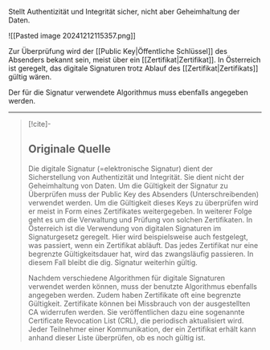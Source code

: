 Stellt Authentizität und Integrität sicher, nicht aber Geheimhaltung der Daten.

![[Pasted image 20241212115357.png]]

Zur Überprüfung wird der [[Public Key|Öffentliche Schlüssel]] des Absenders bekannt sein, meist über ein [[Zertifikat|Zertifikat]].
In Österreich ist geregelt, das digitale Signaturen trotz Ablauf des [[Zertifikat|Zertifikats]] gültig wären.

Der für die Signatur verwendete Algorithmus muss ebenfalls angegeben werden.

---

> [!cite]-
> ## Originale Quelle
> Die digitale Signatur (=elektronische Signatur) dient der Sicherstellung von Authentizität und Integrität. Sie dient nicht der Geheimhaltung von Daten. Um die Gültigkeit der Signatur zu Überprüfen muss der Public Key des Absenders (Unterschreibenden) verwendet werden. Um die Gültigkeit dieses Keys zu überprüfen wird er meist in Form eines Zertifikates weitergegeben. In weiterer Folge geht es um die Verwaltung und Prüfung von solchen Zertifikaten. In Österreich ist die Verwendung von digitalen Signaturen im Signaturgesetz geregelt. Hier wird beispielsweise auch festgelegt, was passiert, wenn ein Zertifikat abläuft. Das jedes Zertifikat nur eine begrenzte Gültigkeitsdauer hat, wird das zwangsläufig passieren. In diesem Fall bleibt die dig. Signatur weiterhin gültig.
> 
> Nachdem verschiedene Algorithmen für digitale Signaturen verwendet werden können, muss der benutzte Algorithmus ebenfalls angegeben werden. Zudem haben Zertifikate oft eine begrenzte Gültigkeit. Zertifikate können bei Missbrauch von der ausgestellten CA widerrufen werden. Sie veröffentlichen dazu eine sogenannte Certificate Revocation List (CRL), die periodisch aktualisiert wird. Jeder Teilnehmer einer Kommunikation, der ein Zertifikat erhält kann anhand dieser Liste überprüfen, ob es noch gültig ist.
